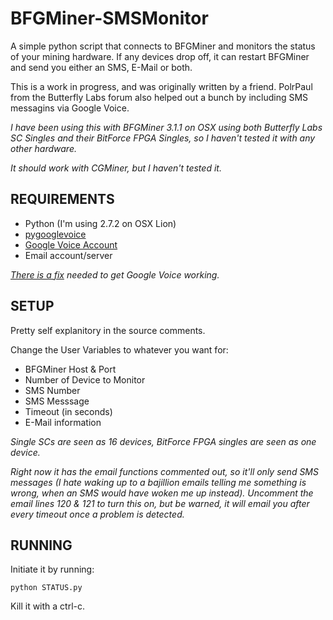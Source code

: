 BFGMiner-SMSMonitor
===================

A simple python script that connects to BFGMiner and monitors the status of your mining hardware.  If any devices drop off, it can restart BFGMiner and send you either an SMS, E-Mail or both.

This is a work in progress, and was originally written by a friend.  PolrPaul from the Butterfly Labs forum also helped out a bunch by including SMS messagins via Google Voice.

*I have been using this with BFGMiner 3.1.1 on OSX using both Butterfly Labs SC Singles and their BitForce FPGA Singles, so I haven't tested it with any other hardware.*

*It should work with CGMiner, but I haven't tested it.*


REQUIREMENTS
------------

* Python (I'm using 2.7.2 on OSX Lion)
* [pygooglevoice](https://code.google.com/p/pygooglevoice/)
* [Google Voice Account](https://voice.google.com)
* Email account/server

*[There is a fix](https://code.google.com/r/bwpayne-pygooglevoice-auth-fix/source/checkout) needed to get Google Voice working.*

SETUP
-----

Pretty self explanitory in the source comments.

Change the User Variables to whatever you want for:

* BFGMiner Host & Port
* Number of Device to Monitor
* SMS Number
* SMS Messsage
* Timeout (in seconds)
* E-Mail information

*Single SCs are seen as 16 devices, BitForce FPGA singles are seen as one device.*

*Right now it has the email functions commented out, so it'll only send SMS messages (I hate waking up to a bajillion emails telling me something is wrong, when an SMS would have woken me up instead).  Uncomment the email lines 120 & 121 to turn this on, but be warned, it will email you after every timeout once a problem is detected.*


RUNNING
-------

Initiate it by running:

    python STATUS.py

Kill it with a ctrl-c.
